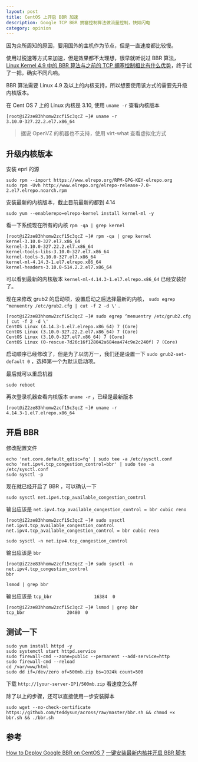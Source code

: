 ```yaml
---
layout: post
title: CentOS 上开启 BBR 加速
description: Google TCP BBR 拥塞控制算法做流量控制，快如闪电
category: opinion
---
```


因为众所周知的原因，要用国外的主机作为节点，但是一直速度都比较慢。

使用过锐速等方式来加速，但是效果都不太理想，很早就听说过 BBR 算法，[Linux Kernel 4.9 中的 BBR 算法与之前的 TCP 拥塞控制相比有什么优势](https://www.zhihu.com/question/53559433/answer/135903103)，终于试了一把，确实不同凡响。

BBR 算法需要 Linux 4.9 及以上的内核支持，所以想要使用该方式的需要先升级内核版本。

在 Cent OS 7 上的 Linux 内核是 3.10, 使用 `uname -r` 查看内核版本

```
[root@iZ2ze83hhomw2zcf15c3qcZ ~]# uname -r
3.10.0-327.22.2.el7.x86_64
```

> 据说 OpenVZ 的机器也不支持，使用 virt-what 查看虚拟化方式

## 升级内核版本

安装 eprl 的源

```
sudo rpm --import https://www.elrepo.org/RPM-GPG-KEY-elrepo.org
sudo rpm -Uvh http://www.elrepo.org/elrepo-release-7.0-2.el7.elrepo.noarch.rpm
```

安装最新的内核版本，截止目前最新的都到 4.14

```
sudo yum --enablerepo=elrepo-kernel install kernel-ml -y
```

看一下系统现在所有的内核 `rpm -qa | grep kernel`

```
[root@iZ2ze83hhomw2zcf15c3qcZ ~]# rpm -qa | grep kernel
kernel-3.10.0-327.el7.x86_64
kernel-3.10.0-327.22.2.el7.x86_64
kernel-tools-libs-3.10.0-327.el7.x86_64
kernel-tools-3.10.0-327.el7.x86_64
kernel-ml-4.14.3-1.el7.elrepo.x86_64
kernel-headers-3.10.0-514.2.2.el7.x86_64
```

可以看到最新的内核版本 `kernel-ml-4.14.3-1.el7.elrepo.x86_64` 已经安装好了。

现在来修改 grub2 的启动项，设置启动之后选择最新的内核， `sudo egrep ^menuentry /etc/grub2.cfg | cut -f 2 -d \'` .

```
[root@iZ2ze83hhomw2zcf15c3qcZ ~]# sudo egrep ^menuentry /etc/grub2.cfg | cut -f 2 -d \'
CentOS Linux (4.14.3-1.el7.elrepo.x86_64) 7 (Core)
CentOS Linux (3.10.0-327.22.2.el7.x86_64) 7 (Core)
CentOS Linux (3.10.0-327.el7.x86_64) 7 (Core)
CentOS Linux (0-rescue-7d26c16f128042a684ea474c9e2c240f) 7 (Core)
```

启动顺序已经修改了，但是为了以防万一，我们还是设置一下 `sudo grub2-set-default 0` ，选择第一个为默认启动项。

最后就可以重启机器

```
sudo reboot
```

再次登录机器查看内核版本 `uname -r` ，已经是最新版本

```
[root@iZ2ze83hhomw2zcf15c3qcZ ~]# uname -r
4.14.3-1.el7.elrepo.x86_64
```

## 开启 BBR

修改配置文件

```
echo 'net.core.default_qdisc=fq' | sudo tee -a /etc/sysctl.conf
echo 'net.ipv4.tcp_congestion_control=bbr' | sudo tee -a /etc/sysctl.conf
sudo sysctl -p
```

现在就已经开启了 BBR ，可以确认一下

```
sudo sysctl net.ipv4.tcp_available_congestion_control
```

输出应该是 `net.ipv4.tcp_available_congestion_control = bbr cubic reno`

```
[root@iZ2ze83hhomw2zcf15c3qcZ ~]# sudo sysctl net.ipv4.tcp_available_congestion_control
net.ipv4.tcp_available_congestion_control = bbr cubic reno
```

```
sudo sysctl -n net.ipv4.tcp_congestion_control
```

输出应该是 `bbr`

```
[root@iZ2ze83hhomw2zcf15c3qcZ ~]# sudo sysctl -n net.ipv4.tcp_congestion_control
bbr
```

```
lsmod | grep bbr
```

输出应该是 `tcp_bbr                16384  0`

```
[root@iZ2ze83hhomw2zcf15c3qcZ ~]# lsmod | grep bbr
tcp_bbr                20480  0
```

## 测试一下

```
sudo yum install httpd -y
sudo systemctl start httpd.service
sudo firewall-cmd --zone=public --permanent --add-service=http
sudo firewall-cmd --reload
cd /var/www/html
sudo dd if=/dev/zero of=500mb.zip bs=1024k count=500
```

下载 `http://[your-server-IP]/500mb.zip` 看速度怎么样

除了以上的步骤，还可以直接使用一步安装脚本

```
sudo wget --no-check-certificate https://github.com/teddysun/across/raw/master/bbr.sh && chmod +x bbr.sh && ./bbr.sh
```

## 参考

[How to Deploy Google BBR on CentOS 7](https://www.vultr.com/docs/how-to-deploy-google-bbr-on-centos-7)
[一键安装最新内核并开启 BBR 脚本](https://teddysun.com/489.html)